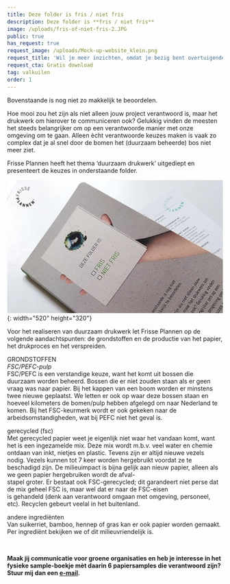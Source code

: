```yaml
---
title: Deze folder is fris / niet fris
description: Deze folder is **fris / niet fris**
image: /uploads/fris-of-niet-fris-2.JPG
public: true
has_request: true
request_image: /uploads/Mock-up-website_klein.png
request_title: 'Wil je meer inzichten, omdat je bezig bent overtuigende content te creëren?'
request_cta: Gratis download
tag: valkuilen
order: 1
---
```


Bovenstaande is nog niet zo makkelijk te beoordelen.&nbsp;

Hoe mooi zou het zijn als niet alleen jouw project verantwoord is, maar het drukwerk om hierover te communiceren ook? Gelukkig vinden de meesten het steeds belangrijker om op een verantwoorde manier met onze omgeving om te gaan. Alleen &egrave;cht verantwoorde keuzes maken is vaak zo complex dat je al snel door de bomen het (duurzaam beheerde) bos niet meer ziet.&nbsp;

Frisse Plannen heeft het thema ‘duurzaam drukwerk’ uitgediept en presenteert de keuzes in onderstaande folder.

![](/uploads/folder.jpg){: width="520" height="320"}

Voor het realiseren van duurzaam drukwerk let Frisse Plannen op de volgende aandachtspunten: de grondstoffen en de productie van het papier, het drukproces en het verspreiden.

GRONDSTOFFEN<br>*FSC/PEFC-pulp&nbsp;*<br>FSC/PEFC is een verstandige keuze, want het komt uit bossen die duurzaam worden beheerd. Bossen die er niet zouden staan als er geen vraag was naar papier. Bij het kappen van een boom worden er minstens twee nieuwe geplaatst. We letten er ook op waar deze bossen staan en hoeveel kilometers de bomen/pulp hebben afgelegd om naar Nederland te komen. Bij het FSC-keurmerk wordt er ook gekeken naar de arbeidsomstandigheden, wat bij PEFC niet het geval is.&nbsp;

gerecycled (fsc)<br>Met gerecycled papier weet je eigenlijk niet waar het vandaan komt, want het is een ingezamelde mix. Deze mix wordt m.b.v. veel water en chemie ontdaan van inkt, nietjes en plastic. Tevens zijn er altijd nieuwe vezels nodig. Vezels kunnen tot 7 keer worden hergebruikt voordat ze te beschadigd zijn. De milieuimpact is bijna gelijk aan nieuw papier, alleen als we geen papier hergebruiken wordt de afval-<br>stapel groter. Er bestaat ook FSC-gerecycled; dit garandeert niet perse dat de mix geheel FSC is, maar wel dat er naar de FSC-eisen&nbsp;<br>is gehandeld (denk aan verantwoord omgaan met omgeving, personeel, etc). Recyclen gebeurt veelal in het buitenland.&nbsp;

andere ingrediënten<br>Van suikerriet, bamboo, hennep of gras kan er ook papier worden gemaakt. Per ingrediënt bekijken we of dit milieuvriendelijk is.

&nbsp;

**Maak jij communicatie voor groene organisaties en heb je interesse in het fysieke sample-boekje m&egrave;t daarin 6 papiersamples die verantwoord zijn? Stuur mij dan een [e-mail](mailto:carli@frisseplannen.nl?subject=Ik%20wil%20wel%20zo'n%20sample-boekje%20ontvangen).**